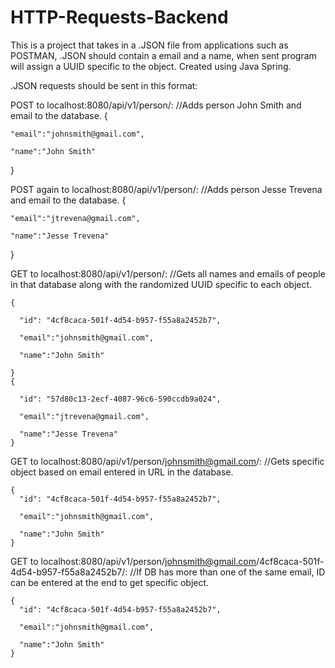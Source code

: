 # HTTP-Requests-Backend
This is a project that takes in a .JSON file from applications such as POSTMAN, .JSON should contain a email and a name, when sent program will assign a UUID specific to the object. Created using Java Spring.

.JSON requests should be sent in this format:

POST to localhost:8080/api/v1/person/:  //Adds person John Smith and email to the database.
{

    "email":"johnsmith@gmail.com",
    
    "name":"John Smith"
}

POST again to localhost:8080/api/v1/person/:  //Adds person Jesse Trevena and email to the database.
{

    "email":"jtrevena@gmail.com",
    
    "name":"Jesse Trevena"
}

GET to localhost:8080/api/v1/person/:  //Gets all names and emails of people in that database along with the randomized UUID specific to each object.

    {

      "id": "4cf8caca-501f-4d54-b957-f55a8a2452b7",

      "email":"johnsmith@gmail.com",

      "name":"John Smith"

    }
    {

      "id": "57d80c13-2ecf-4087-96c6-590ccdb9a024",

      "email":"jtrevena@gmail.com",

      "name":"Jesse Trevena"
    }

GET to localhost:8080/api/v1/person/johnsmith@gmail.com/:  //Gets specific object based on email entered in URL in the database.

    {
      "id": "4cf8caca-501f-4d54-b957-f55a8a2452b7",

      "email":"johnsmith@gmail.com",

      "name":"John Smith"
    }

GET to localhost:8080/api/v1/person/johnsmith@gmail.com/4cf8caca-501f-4d54-b957-f55a8a2452b7/:  //If DB has more than one of the same email, ID can be entered at the end to get specific object.

    {
      "id": "4cf8caca-501f-4d54-b957-f55a8a2452b7",

      "email":"johnsmith@gmail.com",

      "name":"John Smith"
    }
